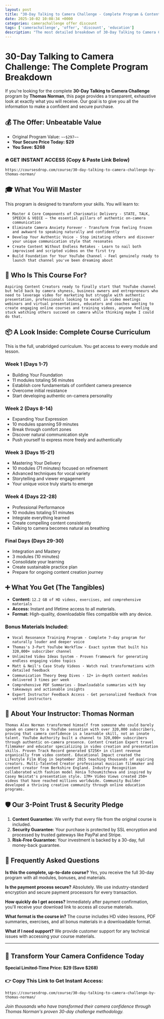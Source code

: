 ```yaml
---
layout: post
title: "30-Day Talking to Camera Challenge - Complete Program & Content Breakdown (2025)"
date: 2025-10-02 10:08:34 +0000
categories: camerachallenge offer discount
tags: ['camerachallenge', 'offer', 'discount', 'education']
description: "The most detailed breakdown of 30-Day Talking to Camera Challenge online. See every module and lesson you'll get. ✅ Secure Payment ✅ 30-Day Guarantee."
---
```



# 30-Day Talking to Camera Challenge: The Complete Program Breakdown

If you're looking for the complete **30-Day Talking to Camera Challenge** program by **Thomas Norman**, this page provides a transparent, exhaustive look at exactly what you will receive. Our goal is to give you all the information to make a confident and secure purchase.

## 💰 The Offer: Unbeatable Value
- Original Program Value: `~~$297~~`
- **Your Secure Price Today: $29**
- **You Save: $268**

### 🔥 GET INSTANT ACCESS (Copy & Paste Link Below)
`https://coursesdrop.com/course/30-day-talking-to-camera-challenge-by-thomas-norman/`

## 🎓 What You Will Master
This program is designed to transform your skills. You will learn to:
- `Master 4 Core Components of Charismatic Delivery - STATE, TALK, SPEECH & VOICE – the essential pillars of authentic on-camera communication`
- `Eliminate Camera Anxiety Forever - Transform from feeling frozen and awkward to speaking naturally and confidently`
- `Develop Your Authentic Voice - Stop imitating others and discover your unique communication style that resonates`
- `Create Content Without Endless Retakes - Learn to nail both improvised and scripted videos on the first try`
- `Build Foundation for Your YouTube Channel - Feel genuinely ready to launch that channel you've been dreaming about`

## 🎯 Who Is This Course For?
`Aspiring Content Creators ready to finally start that YouTube channel but held back by camera shyness, business owners and entrepreneurs who need to leverage video for marketing but struggle with authentic presentation, professionals looking to excel in video meetings webinars and virtual presentations, educators and coaches wanting to create engaging online courses and training videos, anyone feeling stuck watching others succeed on camera while thinking maybe I could do that.`

## 📦 A Look Inside: Complete Course Curriculum
This is the full, unabridged curriculum. You get access to every module and lesson.

### Week 1 (Days 1-7)
- Building Your Foundation
- 11 modules totaling 56 minutes
- Establish core fundamentals of confident camera presence
- Overcome initial resistance
- Start developing authentic on-camera personality

### Week 2 (Days 8-14)
- Expanding Your Expression
- 10 modules spanning 59 minutes
- Break through comfort zones
- Discover natural communication style
- Push yourself to express more freely and authentically

### Week 3 (Days 15-21)
- Mastering Your Delivery
- 10 modules (71 minutes) focused on refinement
- Advanced techniques for vocal variety
- Storytelling and viewer engagement
- Your unique voice truly starts to emerge

### Week 4 (Days 22-28)
- Professional Performance
- 10 modules totaling 51 minutes
- Integrate everything learned
- Create compelling content consistently
- Talking to camera becomes natural as breathing

### Final Days (Days 29-30)
- Integration and Mastery
- 3 modules (10 minutes)
- Consolidate your learning
- Create sustainable practice plan
- Prepare for ongoing content creation journey

## ➕ What You Get (The Tangibles)
- **Content:** `12.2 GB of HD videos, exercises, and comprehensive materials`
- **Access:** Instant and lifetime access to all materials.
- **Format:** High-quality, downloadable files compatible with any device.

### Bonus Materials Included:
- `Vocal Resonance Training Program - Complete 7-day program for naturally louder and deeper voice`
- `Thomas's 3-Part YouTube Workflow - Exact system that built his 320,000+ subscriber channel`
- `Unlimited Video Ideas System - Proven framework for generating endless engaging video topics`
- `Matt & Neil's Case Study Videos - Watch real transformations with detailed feedback`
- `Communication Theory Deep Dives - 12+ in-depth content modules delivered 3 times per week`
- `Comprehensive PDF Summaries - Downloadable summaries with key takeaways and actionable insights`
- `Expert Instructor Feedback Access - Get personalized feedback from vetted instructors`

## 👤 About Your Instructor: Thomas Norman
`Thomas Alex Norman transformed himself from someone who could barely speak on camera to a YouTube sensation with over 320,000 subscribers, proving that camera confidence is a learnable skill, not an innate talent. YouTube Authority built a channel to 320,000+ subscribers through authentic on-camera presence. Content Creation Expert travel filmmaker and educator specializing in video creation and presentation skills. Proven Track Record generated $725K+ in client revenue organically from video content. Educational Impact created the Lifestyle Film Blog in September 2015 teaching thousands of aspiring creators. Multi-Talented Creator professional musician filmmaker and content creator from Berkshire England. Industry Recognition collaborated with fashion model Xenia Tchoumitcheva and inspired by Casey Neistat's presentation style. 17M+ Video Views created 250+ videos that have reached millions worldwide. Community Builder developed a thriving creative community through online education programs.`

## 🛡️ Our 3-Point Trust & Security Pledge
1.  **Content Guarantee:** We verify that every file from the original course is included.
2.  **Security Guarantee:** Your purchase is protected by SSL encryption and processed by trusted gateways like PayPal and Stripe.
3.  **Risk-Free Guarantee:** Your investment is backed by a 30-day, full money-back guarantee.

## 🙋 Frequently Asked Questions

**Is this the complete, up-to-date course?**
Yes, you receive the full 30-day program with all modules, bonuses, and materials.

**Is the payment process secure?**
Absolutely. We use industry-standard encryption and secure payment processors for every transaction.

**How quickly do I get access?**
Immediately after payment confirmation, you'll receive your download link to access all course materials.

**What format is the course in?**
The course includes HD video lessons, PDF summaries, exercises, and all bonus materials in a downloadable format.

**What if I need support?**
We provide customer support for any technical issues with accessing your course materials.

---

## 🚀 Transform Your Camera Confidence Today

**Special Limited-Time Price: $29 (Save $268)**

### 👉 Copy This Link to Get Instant Access:
`https://coursesdrop.com/course/30-day-talking-to-camera-challenge-by-thomas-norman/`

*Join thousands who have transformed their camera confidence through Thomas Norman's proven 30-day challenge methodology.*